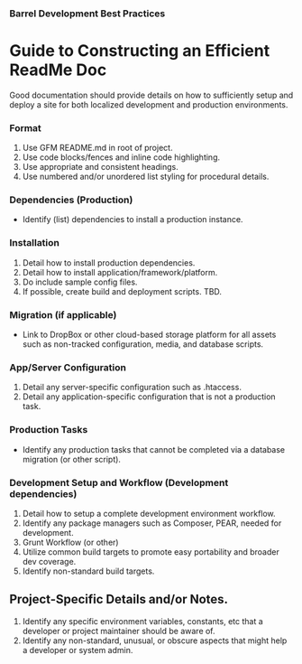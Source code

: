 ### Barrel Development Best Practices

# Guide to Constructing an Efficient ReadMe Doc

Good documentation should provide details on how to sufficiently setup and deploy a site for both localized development and production environments.

### Format
1. Use GFM README.md in root of project.
2. Use code blocks/fences and inline code highlighting.
3. Use appropriate and consistent headings.
4. Use numbered and/or unordered list styling for procedural details.

### Dependencies (Production)
- Identify (list) dependencies to install a production instance.

### Installation
1. Detail how to install production dependencies.
2. Detail how to install application/framework/platform.
3. Do include sample config files.
4. If possible, create build and deployment scripts. TBD.

### Migration (if applicable)
- Link to DropBox or other cloud-based storage platform for all assets such as non-tracked configuration, media, and database scripts.

### App/Server Configuration
1. Detail any server-specific configuration such as .htaccess.
2. Detail any application-specific configuration that is not a production task.

### Production Tasks
- Identify any production tasks that cannot be completed via a database migration (or other script).

### Development Setup and Workflow (Development dependencies)
1. Detail how to setup a complete development environment workflow.
2. Identify any package managers such as Composer, PEAR, needed for development.
3. Grunt Workflow (or other)
  1. Utilize common build targets to promote easy portability and broader dev coverage.
  2. Identify non-standard build targets.

## Project-Specific Details and/or Notes.
1. Identify any specific environment variables, constants, etc that a developer or project maintainer should be aware of.
2. Identify any non-standard, unusual, or obscure aspects that might help a developer or system admin.
